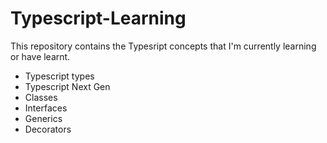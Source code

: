 # Typescript-Learning

This repository contains the Typesript concepts that I'm currently learning or have learnt.

- Typescript types
- Typescript Next Gen
- Classes
- Interfaces
- Generics
- Decorators

